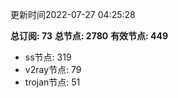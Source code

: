 更新时间2022-07-27 04:25:28

**总订阅: 73**
**总节点: 2780**
**有效节点: 449**
- ss节点: 319
- v2ray节点: 79
- trojan节点: 51
